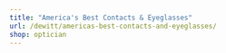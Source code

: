 ```yaml
---
title: "America's Best Contacts & Eyeglasses"
url: /dewitt/americas-best-contacts-and-eyeglasses/
shop: optician
---
```

